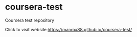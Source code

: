 # coursera-test
Coursera test repository


Click to visit website:https://manrox88.github.io/coursera-test/
